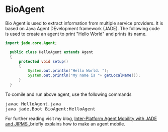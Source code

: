 # BioAgent
Bio Agent is used to extract information from multiple service providers. It is based on Java Agent DEvelopment framework (JADE). The following code is used to create an agent to print "Hello World" and prints its name. 

```java
import jade.core.Agent;

  public class HelloAgent extends Agent 
  { 
      protected void setup() 
      { 
          System.out.println("Hello World. ");
          System.out.println("My name is "+ getLocalName()); 
      }
  }
```
To comile and run above agent, use the following commands

<pre>
javac HelloAgent.java 
java jade.Boot BioAgent:HelloAgent
</pre>

For further reading visit my blog, <a href="https://shahshakir.wordpress.com/2012/01/02/inter-platform-agent-mobility-with-jade-4-1-and-jipms-1-2/">Inter-Platform Agent Mobility with JADE and JIPMS </a> ,briefly explains how to make an agent mobile. 
